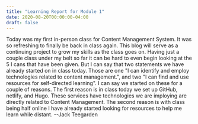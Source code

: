 ```yaml
---
title: "Learning Report for Module 1"
date: 2020-08-20T00:00:00-04:00
draft: false
---
```


Today was my first in-person class for Content Management System. It was so refreshing to finally be back in class again. This blog will serve as a continuing project
to grow my skills as the class goes on. Having just a couple class under my belt so far it can be hard to even begin looking at the 5 I cans that have been given. But I
can say that two statements we have already started on in class today. Those are one "I can identify and employ technologies related to content management.", and two "I can find and use resources for self-directed learning". I can say we started on these for a couple of reasons. The first reason is in class today we set up
GitHub, netlify, and Hugo. These services have technologies we are imploying are directly related to Content Management. The second reason is with class being half
online I have already started looking for resources to help me learn while distant.
--Jack Teegarden
